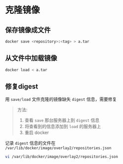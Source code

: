 # 克隆镜像

## 保存镜像成文件

```sh
docker save <repository>:<tag> > a.tar
```

## 从文件中加载镜像

```sh
docker load < a.tar
```

## 修复digest

用 `save/load` 文件克隆的镜像缺失 `digest` 信息，需要修复

> 方法:
>
> 1. 查看 `save` 那台服务器上到 `digest` 信息
> 2. 将查看到的信息添加到 `load` 的服务器上
> 3. 重启 docker


记录 `digest` 信息的文件在 `/var/lib/docker/image/overlay2/repositories.json`

```sh
vi /var/lib/docker/image/overlay2/repositories.json
```
